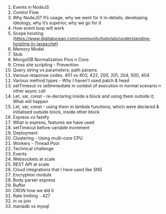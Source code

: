 1. Events in NodeJS
2. Control Flow
3. Why NodeJS? It’s usage, why we went for it in-details, developing ideology, why it’s superior, why we go for it
4. How event loop will work
5. Scope hoisting (https://www.digitalocean.com/community/tutorials/understanding-hoisting-in-javascript)
6. Memory Model
7. Stub
8. MongoDB Normalization Pros n Cons
9. Cross site scripting - Prevention
10. Query string vs parameters; path params
11. Various response codes. 401 vs 403, 422, 200, 201, 204, 500, 404
12. Various method types - Why I haven’t used patch & head
13. setTimeout vs setImmediate in context of execution in normal scenario n other async call
14. Let, var, const - re-declaring inside a block and using them outside it; What will happen
15. Let, var, const - using them in lambda functions, which were declared & initialised outside block, inside other block
16. Express vs fastify
17. What is express, features we have used
18. setTimeout before variable increment
19. Deployment
20. Clustering - Using multi-core CPU
21. Workers - Thread Pool
22. Technical challenge
23. Events
24. Websockets at scale
25. REST API at scale
26. Cloud integrations that I have used like SNS
27. Encryption module
28. Body parser express
29. Buffer
30. CRON how we did it
31. Rate limiting - 427
32. in vs join
33. mariadb vs mysql
